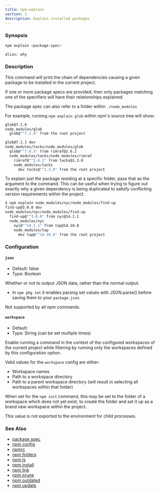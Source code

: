 ```yaml
---
title: npm-explain
section: 1
description: Explain installed packages
---
```


### Synopsis

```bash
npm explain <package-spec>

alias: why
```

### Description

This command will print the chain of dependencies causing a given package to be installed in the current project.

If one or more package specs are provided, then only packages matching one of the specifiers will have their relationships explained.

The package spec can also refer to a folder within `./node_modules`

For example, running `npm explain glob` within npm's source tree will show:

```bash
glob@7.1.6
node_modules/glob
  glob@"^7.1.4" from the root project

glob@7.1.1 dev
node_modules/tacks/node_modules/glob
  glob@"^7.0.5" from rimraf@2.6.2
  node_modules/tacks/node_modules/rimraf
    rimraf@"^2.6.2" from tacks@1.3.0
    node_modules/tacks
      dev tacks@"^1.3.0" from the root project
```

To explain just the package residing at a specific folder, pass that as the argument to the command.
This can be useful when trying to figure out exactly why a given dependency is being duplicated to satisfy conflicting version requirements within the project.

```bash
$ npm explain node_modules/nyc/node_modules/find-up
find-up@3.0.0 dev
node_modules/nyc/node_modules/find-up
  find-up@"^3.0.0" from nyc@14.1.1
  node_modules/nyc
    nyc@"^14.1.1" from tap@14.10.8
    node_modules/tap
      dev tap@"^14.10.8" from the root project
```

### Configuration
#### `json`

* Default: false
* Type: Boolean

Whether or not to output JSON data, rather than the normal output.

* In `npm pkg set` it enables parsing set values with JSON.parse()
  before saving them to your `package.json`.

Not supported by all npm commands.



#### `workspace`

* Default:
* Type: String (can be set multiple times)

Enable running a command in the context of the configured workspaces
of the current project while filtering by running only the workspaces
defined by this configuration option.

Valid values for the `workspace` config are either:

* Workspace names
* Path to a workspace directory
* Path to a parent workspace directory (will result in selecting all
  workspaces within that folder)

When set for the `npm init` command, this may be set to the folder of
a workspace which does not yet exist, to create the folder and set it
up as a brand new workspace within the project.

This value is not exported to the environment for child processes.

### See Also

* [package spec](/using-npm/package-spec)
* [npm config](/commands/npm-config)
* [npmrc](/configuring-npm/npmrc)
* [npm folders](/configuring-npm/folders)
* [npm ls](/commands/npm-ls)
* [npm install](/commands/npm-install)
* [npm link](/commands/npm-link)
* [npm prune](/commands/npm-prune)
* [npm outdated](/commands/npm-outdated)
* [npm update](/commands/npm-update)
